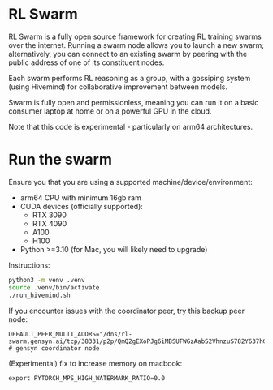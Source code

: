 # RL Swarm

RL Swarm is a fully open source framework for creating RL training swarms over the internet. Running a swarm node allows you to launch a new swarm; alternatively, you can connect to an existing swarm by peering with the public address of one of its constituent nodes.

Each swarm performs RL reasoning as a group, with a gossiping system (using Hivemind) for collaborative improvement between models.

Swarm is fully open and permissionless, meaning you can run it on a basic consumer laptop at home or on a powerful GPU in the cloud.

Note that this code is experimental - particularly on arm64 architectures.

# Run the swarm

Ensure you that you are using a supported machine/device/environment:

- arm64 CPU with minimum 16gb ram
- CUDA devices (officially supported):
    - RTX 3090
    - RTX 4090 
    - A100
    - H100
-  Python >=3.10 (for Mac, you will likely need to upgrade)

Instructions:
```sh
python3 -m venv .venv
source .venv/bin/activate
./run_hivemind.sh 
```

If you encounter issues with the coordinator peer, try this backup peer node:

```
DEFAULT_PEER_MULTI_ADDRS="/dns/rl-swarm.gensyn.ai/tcp/38331/p2p/QmQ2gEXoPJg6iMBSUFWGzAabS2VhnzuS782Y637hGjfsRJ" # gensyn coordinator node
```

(Experimental) fix to increase memory on macbook:

```
export PYTORCH_MPS_HIGH_WATERMARK_RATIO=0.0
```
